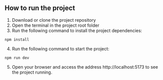 ## How to run the project
1. Download or clone the project repository
2. Open the terminal in the project root folder
3. Run the following command to install the project dependencies:
```
npm install
```
4. Run the following command to start the project:
```
npm run dev
```
5. Open your browser and access the address http://localhost:5173 to see the project running.
